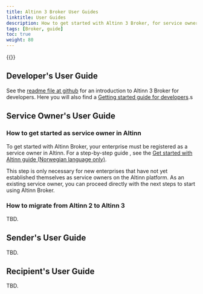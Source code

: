 ```yaml
---
title: Altinn 3 Broker User Guides
linktitle: User Guides
description: How to get started with Altinn 3 Broker, for service owners, users and developers
tags: [Broker, guide]
toc: true
weight: 80
---
```


{{<children />}}


<!-- 2024-04-06, Erik: Vurder å gi guides per "value stream stage", 
                 med egne kapitler for hvert stage, dvs. Onboarding, osv.  
-->
## Developer's User Guide

See the [readme file at github](https://github.com/Altinn/altinn-broker/blob/main/README.md) for an introduction to Altinn 3 Broker for developers. 
Here you will also find a [Getting started guide for developers](https://github.com/Altinn/altinn-broker/blob/main/docs/get-started.md).s

## Service Owner's User Guide

### How to get started as service owner in Altinn
To get started with Altinn Broker, your enterprise must be registered as a service owner in Altinn. For a step-by-step guide , see the
[Get started with Altinn guide (Norwegian language only)](https://www.altinndigital.no/kom-i-gang/guide-kom-i-gang-med-altinn/).

This step is only necessary for new enterprises that have not yet established themselves as service owners on the Altinn platform. As an existing service owner, you can proceed directly with the next steps to start using Altinn Broker.

<!-- NO:
Bli tjenesteeier: For å komme i gang med Altinn Broker må din virksomhet være registrert som tjenesteeier i Altinn. For en detaljert guide om hvordan din virksomhet kan bli tjenesteeier i Altinn, gå til veiledningen: Kom i gang med Altinn. Her finner du steg-for-steg veiledning.
Dette steget er kun nødvendig for nye virksomheter som ennå ikke har etablert seg som tjenesteeiere på Altinn plattformen. Som eksisterende tjenesteeier kan dere fortsette direkte med de neste stegene for å ta i bruk Altinn Broker. 
-->

### How to migrate from  Altinn 2 to Altinn 3
TBD.

## Sender's User Guide

TBD.

## Recipient's User Guide

TBD.

